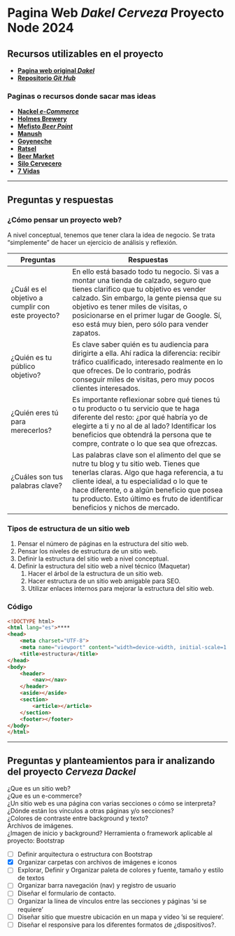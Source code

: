 # Pagina Web _Dakel Cerveza_ **Proyecto Node 2024**

## Recursos utilizables en el proyecto

- [**Pagina web original _Dakel_**](https://cervezadackel.com.ar)
- [**Repositorio _Git Hub_**](https://github.com/agustinyedro/cervezadackel)

### Paginas o recursos donde sacar mas ideas

- [**Nackel _e-Commerce_**](https://nakel.mitiendaonline.com/)
- [**Holmes Brewery**](https://www.holmesbrewery.com)
- [**Mefisto _Beer Point_**](https://mefisto.com.ar)
- [**Manush**](https://cervezamanush.com.ar)
- [**Goyeneche**](https://pediteunagoye.com.ar)
- [**Ratsel**](https://ratsel.com.ar)
- [**Beer Market**](https://beermarket.com.ar)
- [**Silo Cervecero**](https://www.silocervecero.com.ar)
- [**7 Vidas**](https://cerveza7vidas.com)
  
---

## Preguntas y respuestas

### ¿Cómo pensar un proyecto web?

A nivel conceptual, tenemos que tener clara la idea de negocio. Se trata “simplemente” de hacer un ejercicio de análisis y reflexión.

|Preguntas|Respuestas|
|---|---|
| ¿Cuál es el objetivo a cumplir con este proyecto? |En ello está basado todo tu negocio. Si vas a montar una tienda de calzado, seguro que tienes clarifico que tu objetivo es vender calzado. Sin embargo, la gente piensa que su objetivo es tener miles de visitas, o posicionarse en el primer lugar de Google. Sí, eso está muy bien, pero sólo para vender zapatos.|
| ¿Quién es tu público objetivo?  | Es clave saber quién es tu audiencia para dirigirte a ella. Ahí radica la diferencia: recibir tráfico cualificado, interesado realmente en lo que ofreces. De lo contrario, podrás conseguir miles de visitas, pero muy pocos clientes interesados. |
| ¿Quién eres tú para merecerlos? | Es importante reflexionar sobre qué tienes tú o tu producto o tu servicio que te haga diferente del resto: ¿por qué habría yo de elegirte a ti y no al de al lado? Identificar los beneficios que obtendrá la persona que te compre, contrate o lo que sea que ofrezcas.|
| ¿Cuáles son tus palabras clave? | Las palabras clave son el alimento del que se nutre tu blog y tu sitio web. Tienes que tenerlas claras. Algo que haga referencia, a tu cliente ideal, a tu especialidad o lo que te hace diferente, o a algún beneficio que posea tu producto. Esto último es fruto de identificar beneficios y nichos de mercado.|

### Tipos de estructura de un sitio web

1. Pensar el número de páginas en la estructura del sitio web.
1. Pensar los niveles de estructura de un sitio web.
1. Definir la estructura del sitio web a nivel conceptual.
1. Definir la estructura del sitio web a nivel técnico (Maquetar)
    1. Hacer el árbol de la estructura de un sitio web.
    1. Hacer estructura de un sitio web amigable para SEO.
    1. Utilizar enlaces internos para mejorar la estructura del sitio web.

### Código

~~~Html
<!DOCTYPE html>
<html lang="es">****
<head>
    <meta charset="UTF-8">
    <meta name="viewport" content="width=device-width, initial-scale=1.0">
    <title>estructura</title>
</head>
<body>
    <header>
        <nav></nav>
    </header>
    <aside></aside>
    <section>
        <article></article>
    </section>
    <footer></footer>
</body>
</html>
~~~

---

## Preguntas y planteamientos para ir analizando del proyecto _Cerveza Dackel_

¿Que es un sitio web?  
¿Que es un e-commerce?  
¿Un sitio web es una página con varias secciones o cómo se interpreta?  
¿Dónde están los vínculos a otras páginas y/o secciones?  
¿Colores de contraste entre background y texto?  
Archivos de imágenes.  
¿Imagen de inicio y background?
Herramienta o framework aplicable al proyecto: Bootstrap  

- [ ] Definir arquitectura o estructura con Bootstrap
- [x] Organizar carpetas con archivos de imágenes e iconos
- [ ] Explorar, Definir y Organizar paleta de colores y fuente, tamaño y estilo de textos
- [ ] Organizar barra navegación (nav) y registro de usuario
- [ ] Diseñar el formulario de contacto.
- [ ] Organizar la línea de vínculos entre las secciones y páginas ‘si se requiere’
- [ ] Diseñar sitio que muestre ubicación en un mapa y video ’si se requiere’.
- [ ] Diseñar el responsive para los diferentes formatos de ¿dispositivos?.
